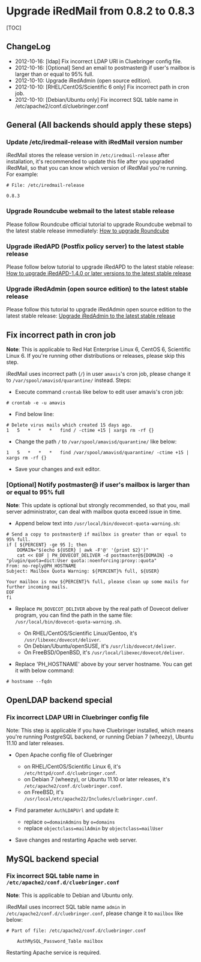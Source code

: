 # Upgrade iRedMail from 0.8.2 to 0.8.3

[TOC]

## ChangeLog

* 2012-10-16: [ldap] Fix incorrect LDAP URI in Cluebringer config file.
* 2012-10-16: [Optional] Send an email to postmaster@ if user's mailbox is larger than or equal to 95% full.
* 2012-10-10: Upgrade iRedAdmin (open source edition).
* 2012-10-10: [RHEL/CentOS/Scientific 6 only] Fix incorrect path in cron job.
* 2012-10-10: [Debian/Ubuntu only] Fix incorrect SQL table name in /etc/apache2/conf.d/cluebringer.conf

## General (All backends should apply these steps)

### Update /etc/iredmail-release with iRedMail version number

iRedMail stores the release version in `/etc/iredmail-release` after
installation, it's recommended to update this file after you upgraded iRedMail,
so that you can know which version of iRedMail you're running. For example:

```
# File: /etc/iredmail-release

0.8.3
```

### Upgrade Roundcube webmail to the latest stable release

Please follow Roundcube official tutorial to upgrade Roundcube webmail to the
latest stable release immediately: [How to upgrade Roundcube](http://trac.roundcube.net/wiki/Howto_Upgrade)

### Upgrade iRedAPD (Postfix policy server) to the latest stable release

Please follow below tutorial to upgrade iRedAPD to the latest stable release:
[How to upgrade iRedAPD-1.4.0 or later versions to the latest stable release](./upgrade.iredapd.html)

### Upgrade iRedAdmin (open source edition) to the latest stable release

Please follow this tutorial to upgrade iRedAdmin open source edition to the
latest stable release: [Upgrade iRedAdmin to the latest stable release](./migrate.or.upgrade.iredadmin.html)

## Fix incorrect path in cron job

__Note__: This is applicable to Red Hat Enterprise Linux 6, CentOS 6,
Scientific Linux 6. If you're running other distributions or releases, please
skip this step.

iRedMail uses incorrect path (`/`) in user `amavis`'s cron job, please change
it to `/var/spool/amavisd/quarantine/` instead. Steps:

* Execute command `crontab` like below to edit user amavis's cron job:

```
# crontab -e -u amavis
```

* Find below line:

```
# Delete virus mails which created 15 days ago.
1   5   *   *   *   find / -ctime +15 | xargs rm -rf {}
```

* Change the path `/` to `/var/spool/amavisd/quarantine/` like below:

```
1   5   *   *   *   find /var/spool/amavisd/quarantine/ -ctime +15 | xargs rm -rf {}
```

* Save your changes and exit editor.

### [Optional] Notify postmaster@ if user's mailbox is larger than or equal to 95% full

__Note__: This update is optional but strongly recommended, so that you, mail
server administrator, can deal with mailbox quota exceed issue in time.

* Append below text into `/usr/local/bin/dovecot-quota-warning.sh`:

```
# Send a copy to postmaster@ if mailbox is greater than or equal to 95% full.
if [ ${PERCENT} -ge 95 ]; then
    DOMAIN="$(echo ${USER} | awk -F'@' '{print $2}')"
    cat << EOF | PH_DOVECOT_DELIVER -d postmaster@${DOMAIN} -o "plugin/quota=dict:User quota::noenforcing:proxy::quota"
From: no-reply@PH_HOSTNAME
Subject: Mailbox Quota Warning: ${PERCENT}% full, ${USER}

Your mailbox is now ${PERCENT}% full, please clean up some mails for
further incoming mails.
EOF
fi
```

* Replace `PH_DOVECOT_DELIVER` above by the real path of Dovecot deliver
  program, you can find the path in the same file: `/usr/local/bin/dovecot-quota-warning.sh`.

    * On RHEL/CentOS/Scientific Linux/Gentoo, it's `/usr/libexec/dovecot/deliver`.
    * On Debian/Ubuntu/openSUSE, it's `/usr/lib/dovecot/deliver`.
    * On FreeBSD/OpenBSD, it's `/usr/local/libexec/dovecot/deliver`.

* Replace 'PH_HOSTNAME' above by your server hostname. You can get it with below command:

```
# hostname --fqdn
```

## OpenLDAP backend special

### Fix incorrect LDAP URI in Cluebringer config file

Note: This step is applicable if you have Cluebringer installed, which means
you're running PostgreSQL backend, or running Debian 7 (wheezy), Ubuntu 11.10
and later releases.

* Open Apache config file of Cluebringer

    * on RHEL/CentOS/Scientific Linux 6, it's `/etc/httpd/conf.d/cluebringer.conf`.
    * on Debian 7 (wheezy), or Ubuntu 11.10 or later releases, it's `/etc/apache2/conf.d/cluebringer.conf`.
    * on FreeBSD, it's `/usr/local/etc/apache22/Includes/cluebringer.conf`.

* Find parameter `AuthLDAPUrl` and update it:

    * replace `o=domainAdmins` by `o=domains`
    * replace `objectclass=mailAdmin` by `objectclass=mailUser`

* Save changes and restarting Apache web server.

## MySQL backend special

### Fix incorrect SQL table name in `/etc/apache2/conf.d/cluebringer.conf`

__Note__: This is applicable to Debian and Ubuntu only.

iRedMail uses incorrect SQL table name `admin` in
`/etc/apache2/conf.d/cluebringer.conf`, please change it to `mailbox` like below:

```
# Part of file: /etc/apache2/conf.d/cluebringer.conf

    AuthMySQL_Password_Table mailbox
```

Restarting Apache service is required.
